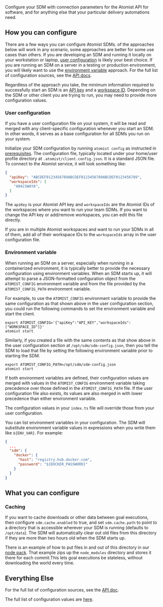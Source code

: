 Configure your SDM with connection parameters for the Atomist API for software,
and for anything else that your particular delivery automations need.

## How you can configure

There are a few ways you can configure Atomist SDMs. of the approaches below will work in any scenario, some approaches are
better for some use cases than others.  If you are developing an SDM
and running it locally on your workstation or laptop, [user
configuration](#user-configuration) is likely your best choice.  If
you are running an SDM on a server in a
testing or production environment, you will likely want to use the
[environment variable](#environment-variable) approach.
For the full list of configuration sources, see the [API docs][configuration-apidoc].

Regardless of the approach you take, the minimum information required
to successfully start an SDM is an [API key](prerequisites.md#atomist-api-key)
and a [workspace ID](prerequisites.md#atomist-workspace).  Depending on the SDM or
other client you are trying to run, you may need to provide more
configuration values.

### User configuration

If you have a user configuration file on your system, it will be read
and merged with any client-specific configuration whenever you start
an SDM.  In other words, it serves as a base
configuration for all SDMs you run on your system.

Initialize your SDM configuration by running `atomist config` as
instructed in [prerequisites][prereq].  The
configuration file, typically located under your home/user profile
directory at `.atomist/client.config.json`.  It is a standard JSON
file. To connect to the Atomist service, it will look something like:

```json
{
  "apiKey": "ABCDEF0123456789ABCDEF0123456789ABCDEF0123456789",
  "workspaceIds": [
    "A0421WAYA",
  ]
}
```

The `apiKey` is your Atomist API key and `workspaceIds` are the
Atomist IDs of the workspaces where you want to run your team SDMs.
If you want to change the API key or add/remove workspaces, you can edit this file directly.

If you are in multiple Atomist
workspaces and want to run your SDMs in all of them, add all
of their workspace IDs to the `workspaceIds` array in the user
configuration file.

### Environment variable

When running an SDM on a server, especially when
running in a containerized environment, it is typically better to
provide the necessary configuration using environment variables.  When
an SDM starts up, it will attempt to parse a JSON-formatted
configuration object from the `ATOMIST_CONFIG` environment variable
and from the file provided by the `ATOMIST_CONFIG_PATH` environment
variable.

For example, to use the `ATOMIST_CONFIG` environment variable to
provide the same configuration as that shown above in the user
configuration section, you could run the following commands to set the
environment variable and start the client.

```
export ATOMIST_CONFIG='{"apiKey":"API_KEY","workspaceIds":["WORKSPACE_ID"]}'
atomist start
```

Similarly, if you created a file with the same contents as that show
above in the user configuration section at `/opt/sdm/sdm-config.json`,
then you tell the SDM to load that file by setting the
following environment variable prior to starting the SDM.

```
export ATOMIST_CONFIG_PATH=/opt/sdm/sdm-config.json
atomist start
```

If both environment variables are defined, their configuration values
are merged with values in the `ATOMIST_CONFIG` environment variable
taking precedence over those defined in the `ATOMIST_CONFIG_PATH`
file.  If the user configuration file also exists, its values are also
merged in with lower precedence than either environment variable.

The configuration values in your `index.ts` file will override
those from your user configuration.

You can list environment variables in your configuration. The SDM will substitute environment
variable values in expressions when you write them like `${ENV_VAR}`.
For example:

```json
{
  ...
  "sdm": {
    "docker": {
      "host": "registry.hub.docker.com",
      "password": "${DOCKER_PASSWORD}"
    }
  }
}
```

## What you can configure

### Caching

If you want to cache downloads or other data between goal executions, then configure `sdm.cache.enabled` to true, and set
`sdm.cache.path` to point to a directory
that is accessible wherever your SDM is running (defaults to `/opt/data`). The SDM will automatically
clear out old files from this directory if they are more than two hours old when the SDM starts up.

There is an example of how to put files in and out of this directory in our
[node pack](https://github.com/atomist/sdm-pack-node/blob/1d6bcd93d458a03513161393688cc6aa7f774b6a/lib/build/npmBuilder.ts#L161-L209).
That example zips up the `node_modules` directory and stores it there for each commit.This lets goal executions be stateless,
without downloading the world every time.

## Everything Else

For the full list of configuration sources, see the [API doc][configuration-apidoc].

The full list of configuration values are [here](https://atomist.github.io/sdm/interfaces/_lib_api_machine_softwaredeliverymachineoptions_.softwaredeliverymachineconfiguration.html).

[prereq]: prerequisites.md (Atomist SDM Prerequisites)
[lifecycle]: #client-lifecycle (Atomist SDM Lifecycle)
[configuration-apidoc]: https://atomist.github.io/automation-client/modules/_lib_configuration_.html#loadconfiguration (API doc for loadConfiguration)
